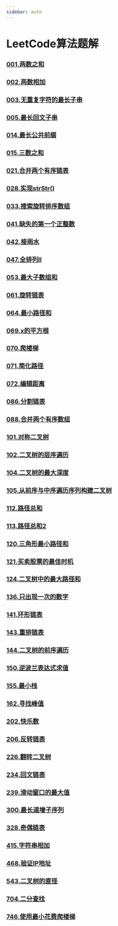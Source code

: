 ```yaml
---
sidebar: auto
---
```


# LeetCode算法题解

### [001.两数之和](./01.两数之和.md)
### [002.两数相加](./02.两数之和.md)
### [003.无重复字符的最长子串](./03.无重复字符的最长子串.md)
### [005.最长回文子串](./05.最长回文串.md)
### [014.最长公共前缀](./014.最长公共前缀.md)
### [015.三数之和](./015.三数之和.md)
### [021.合并两个有序链表](./021.合并两个有序链表.md)
### [028.实现strStr()](./028.实现strStr().md)
### [033.搜索旋转排序数组](./033.搜索旋转排序数组.md)
### [041.缺失的第一个正整数](./041.缺失的第一个正整数.md)
### [042.接雨水](./042.接雨水.md)
### [047.全排列II](./047.全排列II.md)
### [053.最大子数组和](./053.最大子数组和.md)
### [061.旋转链表](./061.旋转链表.md)
### [064.最小路径和](./064.最小路径和.md)
### [069.x的平方根](./069.x的平方根.md)
### [070.爬楼梯](./070.爬楼梯.md)
### [071.简化路径](./071.简化路径.md)
### [072.编辑距离](./072.编辑距离.md)
### [086.分割链表](./086.分割链表.md)
### [088.合并两个有序数组](./088.合并两个有序数组.md)
### [101.对称二叉树](./101.对称二叉树.md)
### [102.二叉树的层序遍历](./102.二叉树的层序遍历.md)
### [104.二叉树的最大深度](./104.二叉树的最大深度.md)
### [105.从前序与中序遍历序列构建二叉树](./105.从前序与中序遍历序列构建二叉树.md)
### [112.路径总和](./112.路径总和.md)
### [113.路径总和2](./113.路径总和2.md)
### [120.三角形最小路径和](./120.三角形最小路径和.md)
### [121.买卖股票的最佳时机](./121.买卖股票的最佳时机.md)
### [124.二叉树中的最大路径和](./124.二叉树中的最大路径和.md)
### [136.只出现一次的数字](./136.只出现一次的数字.md)
### [141.环形链表](./141.环形链表.md)
### [143.重排链表](./143.重排链表.md)
### [144.二叉树的前序遍历](./144.二叉树的前序遍历.md)
### [150.逆波兰表达式求值](./150.逆波兰表达式求值.md)
### [155.最小栈](./155.最小栈.md)
### [162.寻找峰值](./162.寻找峰值.md)
### [202.快乐数](./202.快乐数.md)
### [206.反转链表](./206.反转链表.md)
### [226.翻转二叉树](./226.翻转二叉树.md)
### [234.回文链表](./234.回文链表.md)
### [239.滑动窗口的最大值](./239.滑动窗口的最大值.md)
### [300.最长递增子序列](./300.最长递增子序列.md)
### [328.奇偶链表](./328.奇偶链表.md)
### [415.字符串相加](./415.字符串相加.md)
### [468.验证IP地址](./468.验证IP地址.md)
### [543.二叉树的直径](./543.二叉树的直径.md)
### [704.二分查找](./704.二分查找.md)
### [746.使用最小花费爬楼梯](./746.使用最小花费爬楼梯.md)
